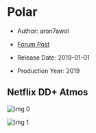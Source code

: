 # Polar

* Author: aron7awol

* [Forum Post](https://www.avsforum.com/threads/bass-eq-for-filtered-movies.2995212/post-57503442)

* Release Date: 2019-01-01
* Production Year: 2019

## Netflix DD+ Atmos

![img 0](https://i.imgur.com/dwtobKD.jpg)

![img 1](https://i.imgur.com/fG9JFkj.png)

